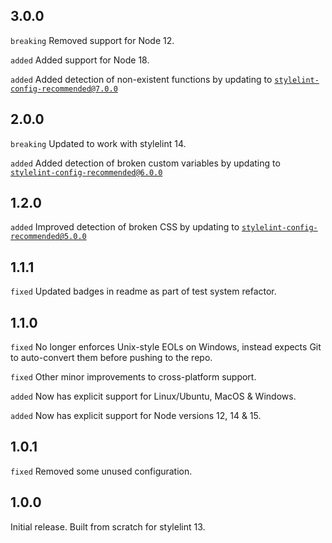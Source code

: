 ## 3.0.0
`breaking` Removed support for Node 12.

`added` Added support for Node 18.

`added` Added detection of non-existent functions by updating to [`stylelint-config-recommended@7.0.0`](https://github.com/stylelint/stylelint-config-recommended/releases/tag/7.0.0)

## 2.0.0
`breaking` Updated to work with stylelint 14.

`added` Added detection of broken custom variables by updating to [`stylelint-config-recommended@6.0.0`](https://github.com/stylelint/stylelint-config-recommended/releases/tag/6.0.0)

## 1.2.0
`added` Improved detection of broken CSS by updating to [`stylelint-config-recommended@5.0.0`](https://github.com/stylelint/stylelint-config-recommended/releases/tag/5.0.0)

## 1.1.1
`fixed` Updated badges in readme as part of test system refactor.

## 1.1.0
`fixed` No longer enforces Unix-style EOLs on Windows, instead expects Git to auto-convert them before pushing to the repo.

`fixed` Other minor improvements to cross-platform support.

`added` Now has explicit support for Linux/Ubuntu, MacOS & Windows.

`added` Now has explicit support for Node versions 12, 14 & 15.

## 1.0.1
`fixed` Removed some unused configuration.
## 1.0.0
Initial release. Built from scratch for stylelint 13.
